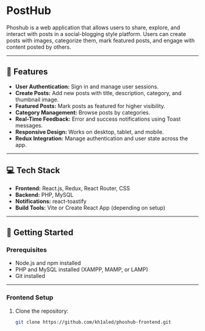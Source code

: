 # PostHub

Phoshub is a web application that allows users to share, explore, and interact with posts in a social-blogging style platform. Users can create posts with images, categorize them, mark featured posts, and engage with content posted by others.

---

## 📝 Features

- **User Authentication:** Sign in and manage user sessions.
- **Create Posts:** Add new posts with title, description, category, and thumbnail image.
- **Featured Posts:** Mark posts as featured for higher visibility.
- **Category Management:** Browse posts by categories.
- **Real-Time Feedback:** Error and success notifications using Toast messages.
- **Responsive Design:** Works on desktop, tablet, and mobile.
- **Redux Integration:** Manage authentication and user state across the app.

---

## 💻 Tech Stack

- **Frontend:** React.js, Redux, React Router, CSS  
- **Backend:** PHP, MySQL  
- **Notifications:** react-toastify  
- **Build Tools:** Vite or Create React App (depending on setup)  

---

## 🚀 Getting Started

### Prerequisites

- Node.js and npm installed
- PHP and MySQL installed (XAMPP, MAMP, or LAMP)
- Git installed

---

### Frontend Setup

1. Clone the repository:
   ```bash
   git clone https://github.com/kh1aled/phoshub-frontend.git
